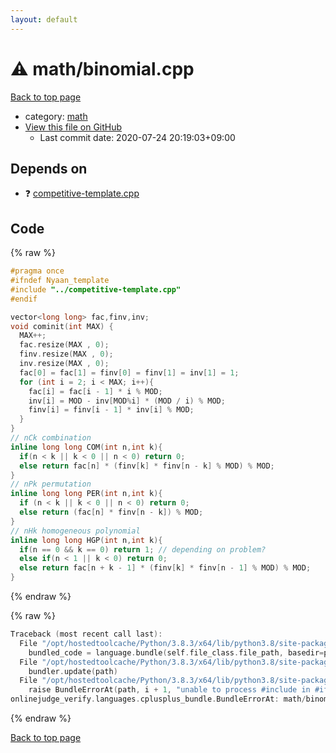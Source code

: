 ```yaml
---
layout: default
---
```


<!-- mathjax config similar to math.stackexchange -->
<script type="text/javascript" async
  src="https://cdnjs.cloudflare.com/ajax/libs/mathjax/2.7.5/MathJax.js?config=TeX-MML-AM_CHTML">
</script>
<script type="text/x-mathjax-config">
  MathJax.Hub.Config({
    TeX: { equationNumbers: { autoNumber: "AMS" }},
    tex2jax: {
      inlineMath: [ ['$','$'] ],
      processEscapes: true
    },
    "HTML-CSS": { matchFontHeight: false },
    displayAlign: "left",
    displayIndent: "2em"
  });
</script>

<script type="text/javascript" src="https://cdnjs.cloudflare.com/ajax/libs/jquery/3.4.1/jquery.min.js"></script>
<script src="https://cdn.jsdelivr.net/npm/jquery-balloon-js@1.1.2/jquery.balloon.min.js" integrity="sha256-ZEYs9VrgAeNuPvs15E39OsyOJaIkXEEt10fzxJ20+2I=" crossorigin="anonymous"></script>
<script type="text/javascript" src="../../assets/js/copy-button.js"></script>
<link rel="stylesheet" href="../../assets/css/copy-button.css" />


# :warning: math/binomial.cpp

<a href="../../index.html">Back to top page</a>

* category: <a href="../../index.html#7e676e9e663beb40fd133f5ee24487c2">math</a>
* <a href="{{ site.github.repository_url }}/blob/master/math/binomial.cpp">View this file on GitHub</a>
    - Last commit date: 2020-07-24 20:19:03+09:00




## Depends on

* :question: <a href="../competitive-template.cpp.html">competitive-template.cpp</a>


## Code

<a id="unbundled"></a>
{% raw %}
```cpp
#pragma once
#ifndef Nyaan_template
#include "../competitive-template.cpp"
#endif

vector<long long> fac,finv,inv;
void cominit(int MAX) {
  MAX++;
  fac.resize(MAX , 0);
  finv.resize(MAX , 0);
  inv.resize(MAX , 0);
  fac[0] = fac[1] = finv[0] = finv[1] = inv[1] = 1;
  for (int i = 2; i < MAX; i++){
    fac[i] = fac[i - 1] * i % MOD;
    inv[i] = MOD - inv[MOD%i] * (MOD / i) % MOD;
    finv[i] = finv[i - 1] * inv[i] % MOD;
  }
}
// nCk combination 
inline long long COM(int n,int k){
  if(n < k || k < 0 || n < 0) return 0;
  else return fac[n] * (finv[k] * finv[n - k] % MOD) % MOD;
}
// nPk permutation
inline long long PER(int n,int k){
  if (n < k || k < 0 || n < 0) return 0;
  else return (fac[n] * finv[n - k]) % MOD;
}
// nHk homogeneous polynomial
inline long long HGP(int n,int k){
  if(n == 0 && k == 0) return 1; // depending on problem?
  else if(n < 1 || k < 0) return 0;
  else return fac[n + k - 1] * (finv[k] * finv[n - 1] % MOD) % MOD;
}
```
{% endraw %}

<a id="bundled"></a>
{% raw %}
```cpp
Traceback (most recent call last):
  File "/opt/hostedtoolcache/Python/3.8.3/x64/lib/python3.8/site-packages/onlinejudge_verify/docs.py", line 349, in write_contents
    bundled_code = language.bundle(self.file_class.file_path, basedir=pathlib.Path.cwd())
  File "/opt/hostedtoolcache/Python/3.8.3/x64/lib/python3.8/site-packages/onlinejudge_verify/languages/cplusplus.py", line 185, in bundle
    bundler.update(path)
  File "/opt/hostedtoolcache/Python/3.8.3/x64/lib/python3.8/site-packages/onlinejudge_verify/languages/cplusplus_bundle.py", line 306, in update
    raise BundleErrorAt(path, i + 1, "unable to process #include in #if / #ifdef / #ifndef other than include guards")
onlinejudge_verify.languages.cplusplus_bundle.BundleErrorAt: math/binomial.cpp: line 3: unable to process #include in #if / #ifdef / #ifndef other than include guards

```
{% endraw %}

<a href="../../index.html">Back to top page</a>

